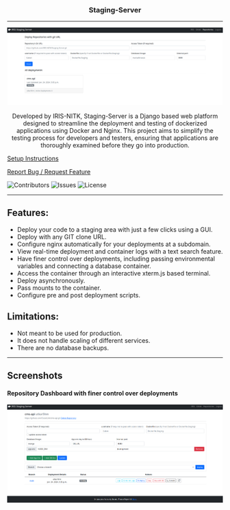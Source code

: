 <br/>
<p align="center">
  <h3 align="center">Staging-Server</h3>

-------------------

![](/docs/images/repo.png)
  <p align="center">
    Developed by IRIS-NITK, Staging-Server is a Django based web platform designed to streamline the deployment and testing of dockerized applications using Docker and Nginx. This project aims to simplify the testing process for developers and testers, ensuring that applications are thoroughly examined before they go into production.
  </p>
</p>


[Setup Instructions](/docs/SETUP.md)

[Report Bug / Request Feature](https://github.com/iris-NITK/Staging-Server/issues)

![Contributors](https://img.shields.io/github/contributors/iris-NITK/Staging-Server?color=dark-green) ![Issues](https://img.shields.io/github/issues/iris-NITK/Staging-Server) ![License](https://img.shields.io/github/license/iris-NITK/Staging-Server) 

---------------------
## Features:

- Deploy your code to a staging area with just a few clicks using a GUI.
- Deploy with any GIT clone URL.
- Configure nginx automatically for your deployments at a subdomain.
- View real-time deployment and container logs with a text search feature.
- Have finer control over deployments, including passing environmental variables and connecting a database container.
- Access the container through an interactive xterm.js based terminal.
- Deploy asynchronously.
- Pass mounts to the container.
- Configure pre and post deployment scripts.

## Limitations:

- Not meant to be used for production.
- It does not handle scaling of different services.
- There are no database backups.

---------------------

## Screenshots

#### Repository Dashboard with finer control over deployments

![](/docs/images/repo_dashboard.png)